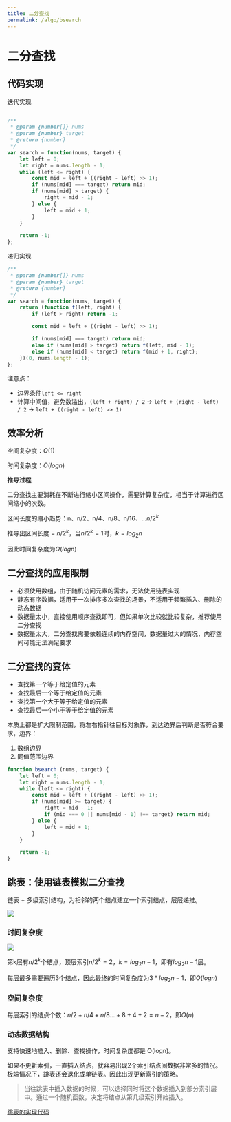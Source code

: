 ```yaml
---
title: 二分查找
permalink: /algo/bsearch
---
```


# 二分查找


## 代码实现

迭代实现

``` js

/**
 * @param {number[]} nums
 * @param {number} target
 * @return {number}
 */
var search = function(nums, target) {
    let left = 0;
    let right = nums.length - 1;
    while (left <= right) {
        const mid = left + ((right - left) >> 1);
        if (nums[mid] === target) return mid;
        if (nums[mid] > target) {
            right = mid - 1;
        } else {
            left = mid + 1;
        }
    }

    return -1;
};
```

递归实现

``` js
/**
 * @param {number[]} nums
 * @param {number} target
 * @return {number}
 */
var search = function(nums, target) {
    return (function f(left, right) {
        if (left > right) return -1;

        const mid = left + ((right - left) >> 1);

        if (nums[mid] === target) return mid;
        else if (nums[mid] > target) return f(left, mid - 1);
        else if (nums[mid] < target) return f(mid + 1, right);
    })(0, nums.length - 1);
};
```

注意点：
- 边界条件`left <= right`
- 计算中间值，避免数溢出，`(left + right) / 2` -> `left + (right - left) / 2` -> `left + ((right - left) >> 1)`

## 效率分析

空间复杂度：$O(1)$

时间复杂度：$O(logn)$

**推导过程**

二分查找主要消耗在不断进行缩小区间操作，需要计算复杂度，相当于计算进行区间缩小的次数。

区间长度的缩小趋势：n、n/2、n/4、n/8、n/16、...$n / 2^k$

推导出区间长度 = $n / 2^k$，当$n / 2^k = 1$时，$k = log_2 n$

因此时间复杂度为$O(logn)$


## 二分查找的应用限制

- 必须使用数组，由于随机访问元素的需求，无法使用链表实现
- 静态有序数据，适用于一次排序多次查找的场景，不适用于频繁插入、删除的动态数据
- 数据量太小，直接使用顺序查找即可，但如果单次比较就比较复杂，推荐使用二分查找
- 数据量太大，二分查找需要依赖连续的内存空间，数据量过大的情况，内存空间可能无法满足要求


## 二分查找的变体

- 查找第一个等于给定值的元素
- 查找最后一个等于给定值的元素
- 查找第一个大于等于给定值的元素
- 查找最后一个小于等于给定值的元素

本质上都是扩大限制范围，将左右指针往目标对象靠，到达边界后判断是否符合要求，边界：
1. 数组边界
2. 同值范围边界

``` js
function bsearch (nums, target) {
    let left = 0;
    let right = nums.length - 1;
    while (left <= right) {
        const mid = left + ((right - left) >> 1);
        if (nums[mid] >= target) {
            right = mid - 1;
            if (mid === 0 || nums[mid - 1] !== target) return mid;
        } else {
            left = mid + 1;
        }
    }

    return -1;
}
```

## 跳表：使用链表模拟二分查找

链表 + 多级索引结构，为相邻的两个结点建立一个索引结点，层层递推。

![](https://static001.geekbang.org/resource/image/49/65/492206afe5e2fef9f683c7cff83afa65.jpg)

### 时间复杂度

![](https://static001.geekbang.org/resource/image/d0/0c/d03bef9a64a0368e6a0d23ace8bd450c.jpg)


第k层有$n / 2^k$个结点，顶层索引$n / 2^k = 2$，$k = log_2 n-1$，即有$log_2 n-1$层。

每层最多需要遍历3个结点，因此最终的时间复杂度为$3 * log_2 n-1$，即$O(logn)$

### 空间复杂度

每层索引的结点个数：$n/2+n/4+n/8…+8+4+2=n-2$，即$O(n)$

### 动态数据结构

支持快速地插入、删除、查找操作，时间复杂度都是 O(logn)。

如果不更新索引，一直插入结点，就容易出现2个索引结点间数据非常多的情况。极端情况下，跳表还会退化成单链表。因此出现更新索引的策略。

> 当往跳表中插入数据的时候，可以选择同时将这个数据插入到部分索引层中。通过一个随机函数，决定将结点从第几级索引开始插入。

[跳表的实现代码](https://github.com/wangzheng0822/algo/blob/master/java/17_skiplist/SkipList.java)
